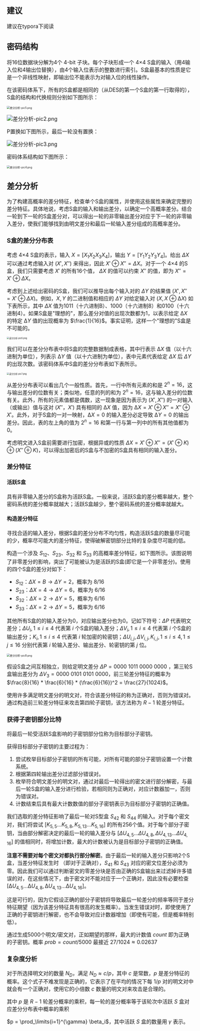 ## 建议

建议在typora下阅读

## 密码结构

将16位数据块分解为4个 4-bit 子块。每个子块形成一个 4×4 S盒的输入（用4输入位和4输出位替换），由4个输入位表示的整数进行索引。S盒最基本的性质是它是一个非线性映射，即输出位不能表示为对输入位的线性操作。

在该密码体系下，所有的S盒都是相同的（从DES的第一个S盒的第一行取得的），S盒的结构和代换规则分别如下图所示：

<img src="https://cdn.jsdelivr.net/gh/Lyhappig/images/CtPh6Dp9R8B1UTa.png" alt="差分分析-pic5.png" style="zoom: 50%;" />

![差分分析-pic2.png](https://cdn.jsdelivr.net/gh/Lyhappig/images/PzMDmLGRVFIawEk.png)

P置换如下图所示，最后一轮没有置换：

![差分分析-pic3.png](https://cdn.jsdelivr.net/gh/Lyhappig/images/7stacLrwP5CRdzQ.png)

密码体系结构如下图所示：

<img src="https://cdn.jsdelivr.net/gh/Lyhappig/images/TsVGH1P7JkOyRCe.png" alt="差分分析-pic4.png" style="zoom: 50%;" />

## 差分分析

为了构建高概率的差分特征，检查单个S盒的属性，并使用这些属性来确定完整的差分特征。具体地说，考虑S盒的输入和输出差分，以确定一个高概率差分。结合一轮到下一轮的S盒差分对，可以得出一轮的非零输出差分对应于下一轮的非零输入差分，使我们能够找到由明文差分和最后一轮输入差分组成的高概率差分。

### S盒的差分分布表

考虑 4×4 S盒的表示，输入 $X=[X_1X_2X_3X_4]$，输出 $Y=[Y_1Y_2Y_3Y_4]$。给出 $\Delta X$ 可以通过考虑输入对 $(X',X'')$ 来得出，因此 $X'\oplus X''=\Delta X$。对于一个 4×4 的S盒，我们只需要考虑 $X'$ 的所有16个值， $\Delta X$ 的值可以约束 $X''$ 的值，即为 $X''=X'\oplus \Delta X$。

考虑到上述给出密码的S盒，我们可以推导出每个输入对的 $\Delta Y$ 的结果值 $(X',X''=X' \oplus \Delta X)$。例如，$X,Y$ 的二进制值和相应的 $\Delta Y$ 对给定输入对 $(X,X⊕∆X)$ 如下表所示，其中 $\Delta X$ 值为1011（十六进制B）、1000（十六进制8）和0100（十六进制4）。如果S盒是"理想的"，那么差分对值的出现次数都为1，以表示给定 $∆X$ 的特定 $∆Y$ 值的出现概率为 $\frac{1}{16}$。事实证明，这样一个"理想的"S盒是不可能的。

<img src="https://cdn.jsdelivr.net/gh/Lyhappig/images/NZvqrudgRQYfTBm.png" alt="差分分析-pic6.png" style="zoom:40%;" />

我们可以在差分分布表中将S盒的完整数据制成表格，其中行表示 $∆X$ 值（以十六进制为单位），列表示 $∆Y$ 值（以十六进制为单位），表中元素代表给定 $\Delta X$ 后 $\Delta Y$ 的出现次数。该密码体系中S盒的差分分布表如下表所示。

<img src="https://cdn.jsdelivr.net/gh/Lyhappig/images/Q2sSYRk3VjpFneJ.png" alt="差分分析-pic7.png" style="zoom:40%;" />

从差分分布表可以看出几个一般性质。首先，一行中所有元素的和是 $2^n=16$，这与输出差分的位数有关；类似地，任意的列的和为 $2^n=16$，这与输入差分的位数有关。此外，所有的元素值都是偶数，这一现象是因为表示为 $(X',X'')$ 的一对输入（或输出）值与这对 $(X''，X')$ 具有相同的 $∆X$ 值，因为 $∆X=X'\oplus X''=X'' \oplus X'$。此外，对于S盒的一对一映射，$∆X=0$ 的输入差分必定导致 $∆Y=0$ 的输出差分。因此，表的左上角的值为 $2^n=16$ 和第一行与第一列中的所有其他值都为0。

考虑明文进入S盒前需要进行加密，根据异或的性质 $\Delta X = X' \oplus X'' = (X' \oplus K) \oplus (X'' \oplus K)$，可以得出加密后的S盒与不加密的S盒具有相同的输入差分。

### 差分特征

#### 活跃S盒

具有非零输入差分的S盒称为活跃S盒。一般来说，活跃S盒的差分概率越大，整个密码系统的差分概率就越大；活跃S盒越少，整个密码系统的差分概率就越大。

#### 构造差分特征

寻找合适的输入差分，根据S盒的差分分布不均匀性，构造活跃S盒的数量尽可能的少，概率尽可能大的差分特征，使得破解密钥部分比特的复杂度尽可能的低。

构造一个涉及 $S_{12}、S_{23}、S_{32}$ 和 $S_{33}$ 的高概率差分特征，如下图所示。该图说明了非零差分的影响，突出了可能被认为是活跃的S盒(即它是一个非零差分)。使用的四个S盒的差分对如下：

- $S_{12}$：$\Delta X = B \rightarrow \Delta Y = 2$，概率为 $8/16$
- $S_{23}$：$\Delta X = 4 \rightarrow \Delta Y = 6$，概率为 $6/16$
- $S_{32}$：$\Delta X = 2 \rightarrow \Delta Y = 5$，概率为 $6/16$
- $S_{33}$：$\Delta X = 2 \rightarrow \Delta Y = 5$，概率为 $6/16$

其他所有S盒的的输入差分为0，对应输出差分也为0。记如下符号：$\Delta P$ 代表明文差分；$\Delta U_i,1 \leq i \leq 4$ 代表第 $i$ 个S盒的输入差分；$\Delta V_i,1 \leq i \leq 4$ 代表第 $i$ 个S盒的输出差分；$K_i,1 \leq i\leq 4$ 代表第 $i$ 轮加密的轮密钥；$\Delta U_{i,j}, \Delta V_{i,j},K_{i,j},1 \leq i \leq 4,1 \leq j \leq 16$ 分别代表第 $i$ 轮输入差分、输出差分、轮密钥的第 $j$ 位。

<img src="https://cdn.jsdelivr.net/gh/Lyhappig/images/KU9nwLTuFoDPE6B.png" alt="差分分析-pic8.png" style="zoom:50%;" />

假设S盒之间互相独立，则给定明文差分 $\Delta P = 0000~1011~0000~0000$ ，第三轮S盒输出差分为 $\Delta V_3 = 0000~0101~0101~0000$，前三轮差分特征的概率为 $\frac{8}{16} * \frac{6}{16} * (\frac{6}{16})^2 = \frac{27}{1024}$。

使用许多满足明文差分的明文对，符合该差分特征的称为正确对，否则为错误对。通过构造前三轮差分特征来攻击第四轮子密钥，该方法称为 $R-1$ 轮差分特征。

### 获得子密钥部分比特

将最后一轮受活跃S盒影响的子密钥部分位称为目标部分子密钥。

获得目标部分子密钥的主要过程为：

1. 尝试枚举目标部分子密钥的所有可能，对所有可能的部分子密钥设置一个计数系统。
2. 根据第四轮输出差分过滤部分错误对。
3. 枚举符合明文差分的明文对，通过对最后一轮得出的密文进行部分解密，与最后一轮S盒的输入差分进行检验，若相同则为正确对，对应计数器加一，否则为错误对。
4. 计数结束后具有最大计数数值的部分子密钥表示为目标部分子密钥的正确值。

我们选取的差分特征影响了最后一轮对S型盒 $S_{42}$ 和 $S_{44}$ 的输入。对于每个密文对，我们将尝试 $[K_{5,5}...K_{5,8}, K_{5,13}...K_{5,16}]$ 的所有256个值。对于每个部分子密钥，当由部分解密决定的最后一轮的输入差分与 $[\Delta U_{4,5}...\Delta U_{4,8},\Delta U_{4,13}…\Delta U_{4,16}]$ 的值相同时，将增加计数，最大的计数被认为是目标部分子密钥的正确值。

**注意不需要对每个密文对都执行部分解密**。由于最后一轮的输入差分只影响2个S盒，当差分特征发生时 （即对于正确对），$S_{41}$ 和 $S_{43}$ 对应的密文位差分必须为零。因此我们可以通过判断密文的零差分块是否由正确的S盒输出来过滤掉许多错误的对，在这些情况下，由于密文对不能对应于一个正确对，因此没有必要检查 $[∆U_{4,5}...∆U_{4,8},∆U_{4,13}...∆U_{4,16}]$。

这是可行的，因为它假设正确的部分子密钥将导致最后一轮差分的频率等同于差分特征期望（因为该差分特征具有很高的发生概率）。当发生错误对时，即使使用了正确的子密钥进行解密，也不会导致对应计数器增加（即使有可能，但是概率特别低）。

通过生成5000个明文/密文对，正如期望的那样，最大的计数值 $count$ 即为正确的子密钥。概率 $prob = count / 5000$ 最接近 $27/1024 \approx 0.02637$

### 复杂度分析

对于所选择明文对的数量 $N_D$，满足 $N_D \approx c / p$，其中 $c$ 是常数，$p$ 是差分特征的概率。这个式子不难发现是正确的，它表示了在平均的情况下每 $1 / p$ 对的明文对中就会有一个正确对，使用它的小倍数 $c$ 数量的明文对来攻击是合理的。

其中 $p$ 是 $R-1$ 轮差分概率的乘积，每一轮的差分概率等于该轮次中活跃 $S$ 盒对应差分分布表中概率的乘积

$p = \prod_\limits{i=1}^{\gamma} \beta_i$，其中活跃 $S$ 盒的数量用 $\gamma$ 表示。